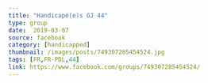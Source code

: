 ```yaml
---
title: "Handicapé(e)s GJ 44"
type: group
date:  2019-03-07
source: facebook
category: [handicapped]
thumbnail: /images/posts/749307285454524.jpg
tags: [FR,FR-PDL,44]
link: https://www.facebook.com/groups/749307285454524/
---
```

